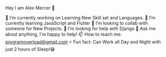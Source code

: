 
Hey I am Alex Mercer 👋

🔭 I’m currently working on Learning New Skill set and Languages.
🌱 I’m currently learning JavaScript and Flutter
👯 I’m looking to collab with someone for New Projects.
🤔 I’m looking for help with Django
💬 Ask me about anything, I'm happy to help!
📫 How to reach me: programoverload@gmail.com
⚡ Fun fact: Can Work all Day and Night with just 2 hours of Sleep!😁
